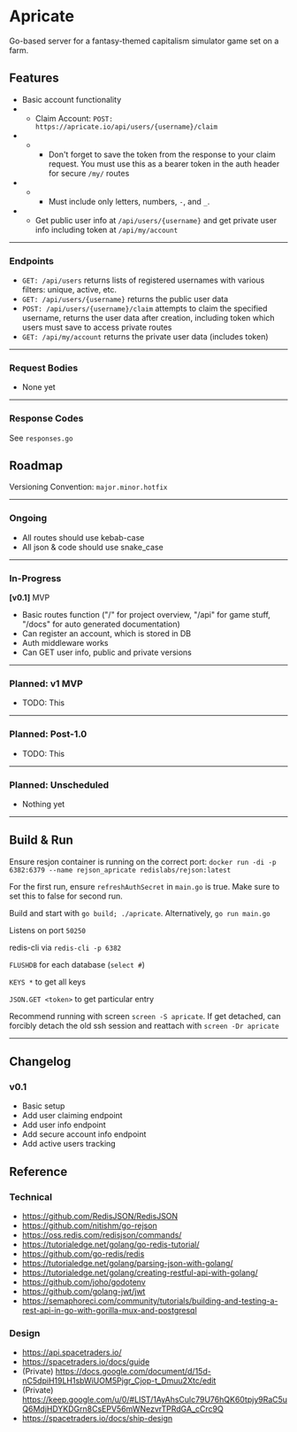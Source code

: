 # Apricate

Go-based server for a fantasy-themed capitalism simulator game set on a farm.

## Features

- Basic account functionality
- - Claim Account: `POST: https://apricate.io/api/users/{username}/claim`
- - - Don't forget to save the token from the response to your claim request. You must use this as a bearer token in the auth header for secure `/my/` routes
- - - Must include only letters, numbers, `-`, and `_`.
- - Get public user info at `/api/users/{username}` and get private user info including token at `/api/my/account`

---

### Endpoints

- `GET: /api/users` returns lists of registered usernames with various filters: unique, active, etc.
- `GET: /api/users/{username}` returns the public user data
- `POST: /api/users/{username}/claim` attempts to claim the specified username, returns the user data after creation, including token which users must save to access private routes
- `GET: /api/my/account` returns the private user data (includes token)

---

### Request Bodies

- None yet

---

### Response Codes

See `responses.go`

## Roadmap

Versioning Convention: `major.minor.hotfix`

---

### Ongoing

- All routes should use kebab-case
- All json & code should use snake_case

---

### In-Progress

**[v0.1]** MVP

- Basic routes function ("/" for project overview, "/api" for game stuff, "/docs" for auto generated documentation)
- Can register an account, which is stored in DB
- Auth middleware works
- Can GET user info, public and private versions

---

### Planned: v1 MVP

- TODO: This

---

### Planned: Post-1.0

- TODO: This

---

### Planned: Unscheduled

- Nothing yet

---

## Build & Run

Ensure resjon container is running on the correct port: `docker run -di -p 6382:6379 --name rejson_apricate redislabs/rejson:latest`

For the first run, ensure `refreshAuthSecret` in `main.go` is true. Make sure to set this to false for second run.

Build and start with `go build; ./apricate`. Alternatively, `go run main.go`

Listens on port `50250`

redis-cli via `redis-cli -p 6382`

`FLUSHDB` for each database (`select #`)

`KEYS *` to get all keys

`JSON.GET <token>` to get particular entry

Recommend running with screen `screen -S apricate`. If get detached, can forcibly detach the old ssh session and reattach with `screen -Dr apricate`

---

## Changelog

### v0.1

- Basic setup
- Add user claiming endpoint
- Add user info endpoint
- Add secure account info endpoint
- Add active users tracking

## Reference

### Technical

- https://github.com/RedisJSON/RedisJSON
- https://github.com/nitishm/go-rejson
- https://oss.redis.com/redisjson/commands/
- https://tutorialedge.net/golang/go-redis-tutorial/
- https://github.com/go-redis/redis
- https://tutorialedge.net/golang/parsing-json-with-golang/
- https://tutorialedge.net/golang/creating-restful-api-with-golang/
- https://github.com/joho/godotenv
- https://github.com/golang-jwt/jwt
- https://semaphoreci.com/community/tutorials/building-and-testing-a-rest-api-in-go-with-gorilla-mux-and-postgresql

### Design

- https://api.spacetraders.io/
- https://spacetraders.io/docs/guide
- (Private) https://docs.google.com/document/d/15d-nC5dpiH19LH1sbWiUOM5Pjgr_Cjop-t_Dmuu2Xtc/edit
- (Private) https://keep.google.com/u/0/#LIST/1AyAhsCulc79U76hQK60tpjy9RaC5uQ6MdjHDYKDGrn8CsEPV56mWNezvrTPRdGA_cCrc9Q
- https://spacetraders.io/docs/ship-design
